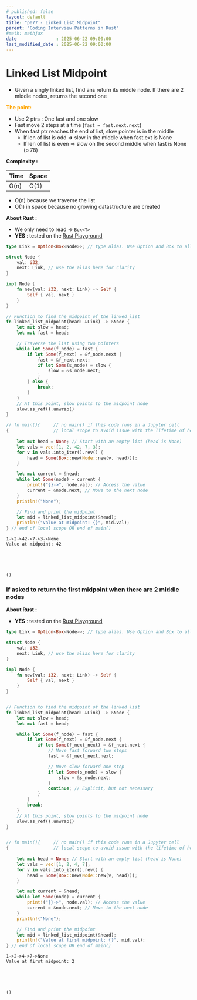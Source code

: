 ```yaml
---
# published: false
layout: default
title: "p077 - Linked List Midpoint"
parent: "Coding Interview Patterns in Rust"
#math: mathjax
date               : 2025-06-22 09:00:00
last_modified_date : 2025-06-22 09:00:00
---
```


# Linked List Midpoint

* Given a singly linked list, find ans return its middle node. If there are 2 middle nodes, returns the second one

<span style="color:orange"><b>The point:</b></span>
* Use 2 ptrs : One fast and one slow
* Fast move 2 steps at a time (``fast = fast.next.next``)
* When fast ptr reaches the end of list, slow pointer is in the middle
    * If len of list is odd => slow in the middle when fast.ext is None
    * If len of list is even => slow on the second middle when fast is None (p 78)


**Complexity :**

| Time | Space |
|------|-------|
| O(n) | O(1)  |

* O(n) because we traverse the list
* O(1) in space because no growing datastructure are created



**About Rust :**
* We only need to read => ``Box<T>``
* **YES** : tested on the [Rust Playground](https://play.rust-lang.org/)


<!-- <span style="color:red"><b>TODO : </b></span> 
* Add comments in the source code        
 -->

<!-- * <span style="color:lime"><b>Preferred solution?</b></span>      -->




```rust
type Link = Option<Box<Node>>; // type alias. Use Option and Box to allow an optional pointer to the next node 

struct Node {
    val: i32,
    next: Link, // use the alias here for clarity
}

impl Node {
    fn new(val: i32, next: Link) -> Self {
        Self { val, next }
    }
}

// Function to find the midpoint of the linked list
fn linked_list_midpoint(head: &Link) -> &Node {
    let mut slow = head;
    let mut fast = head;

    // Traverse the list using two pointers
    while let Some(f_node) = fast {
        if let Some(f_next) = &f_node.next {
            fast = &f_next.next;
            if let Some(s_node) = slow {
                slow = &s_node.next;
            }
        } else {
            break;
        }
    }
    // At this point, slow points to the midpoint node
    slow.as_ref().unwrap()
}

// fn main(){     // no main() if this code runs in a Jupyter cell 
{                 // local scope to avoid issue with the lifetime of head during borrow
    
    let mut head = None; // Start with an empty list (head is None)
    let vals = vec![1, 2, 42, 7, 3];
    for v in vals.into_iter().rev() {
        head = Some(Box::new(Node::new(v, head)));
    }

    let mut current = &head; 
    while let Some(node) = current {
        print!("{}->", node.val); // Access the value
        current = &node.next; // Move to the next node
    }
    println!("None");

    // Find and print the midpoint
    let mid = linked_list_midpoint(&head);
    println!("Value at midpoint: {}", mid.val);
} // end of local scope OR end of main()       

```

    1->2->42->7->3->None
    Value at midpoint: 42





    ()



### If asked to return the first midpoint when there are 2 middle nodes

**About Rust :**
* **YES** : tested on the [Rust Playground](https://play.rust-lang.org/)



```rust
type Link = Option<Box<Node>>; // type alias. Use Option and Box to allow an optional pointer to the next node 

struct Node {
    val: i32,
    next: Link, // use the alias here for clarity
}

impl Node {
    fn new(val: i32, next: Link) -> Self {
        Self { val, next }
    }
}


// Function to find the midpoint of the linked list
fn linked_list_midpoint(head: &Link) -> &Node {
    let mut slow = head;
    let mut fast = head;

    while let Some(f_node) = fast {
        if let Some(f_next) = &f_node.next {
            if let Some(f_next_next) = &f_next.next {
                // Move fast forward two steps
                fast = &f_next_next.next;

                // Move slow forward one step
                if let Some(s_node) = slow {
                    slow = &s_node.next;
                }
                continue; // Explicit, but not necessary
            }
        }
        break;
    }
    // At this point, slow points to the midpoint node
    slow.as_ref().unwrap()
}


// fn main(){     // no main() if this code runs in a Jupyter cell 
{                 // local scope to avoid issue with the lifetime of head during borrow
    
    let mut head = None; // Start with an empty list (head is None)
    let vals = vec![1, 2, 4, 7];
    for v in vals.into_iter().rev() {
        head = Some(Box::new(Node::new(v, head)));
    }

    let mut current = &head; 
    while let Some(node) = current {
        print!("{}->", node.val); // Access the value
        current = &node.next; // Move to the next node
    }
    println!("None");

    // Find and print the midpoint
    let mid = linked_list_midpoint(&head);
    println!("Value at first midpoint: {}", mid.val);
} // end of local scope OR end of main()       
```

    1->2->4->7->None
    Value at first midpoint: 2





    ()


